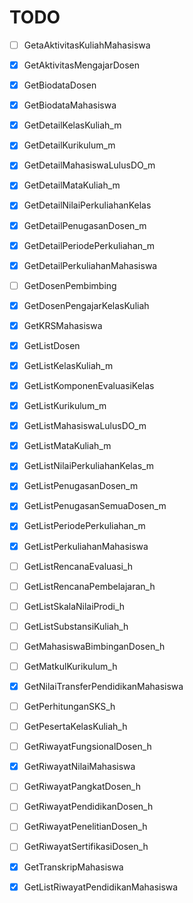 # TODO

- [ ] GetaAktivitasKuliahMahasiswa

- [x] GetAktivitasMengajarDosen

- [x] GetBiodataDosen

- [x] GetBiodataMahasiswa

- [x] GetDetailKelasKuliah_m

- [x] GetDetailKurikulum_m

- [x] GetDetailMahasiswaLulusDO_m

- [x] GetDetailMataKuliah_m

- [x] GetDetailNilaiPerkuliahanKelas

- [x] GetDetailPenugasanDosen_m

- [x] GetDetailPeriodePerkuliahan_m

- [x] GetDetailPerkuliahanMahasiswa

- [ ] GetDosenPembimbing

- [x] GetDosenPengajarKelasKuliah

- [x] GetKRSMahasiswa

- [x] GetListDosen

- [x] GetListKelasKuliah_m

- [x] GetListKomponenEvaluasiKelas

- [x] GetListKurikulum_m

- [x] GetListMahasiswaLulusDO_m

- [x] GetListMataKuliah_m

- [x] GetListNilaiPerkuliahanKelas_m

- [x] GetListPenugasanDosen_m

- [x] GetListPenugasanSemuaDosen_m

- [x] GetListPeriodePerkuliahan_m

- [x] GetListPerkuliahanMahasiswa

- [ ] GetListRencanaEvaluasi_h

- [ ] GetListRencanaPembelajaran_h

- [ ] GetListSkalaNilaiProdi_h

- [ ] GetListSubstansiKuliah_h

- [ ] GetMahasiswaBimbinganDosen_h

- [ ] GetMatkulKurikulum_h

- [x] GetNilaiTransferPendidikanMahasiswa

- [ ] GetPerhitunganSKS_h

- [ ] GetPesertaKelasKuliah_h

- [ ] GetRiwayatFungsionalDosen_h

- [x] GetRiwayatNilaiMahasiswa

- [ ] GetRiwayatPangkatDosen_h

- [ ] GetRiwayatPendidikanDosen_h

- [ ] GetRiwayatPenelitianDosen_h

- [ ] GetRiwayatSertifikasiDosen_h

- [x] GetTranskripMahasiswa

- [x] GetListRiwayatPendidikanMahasiswa